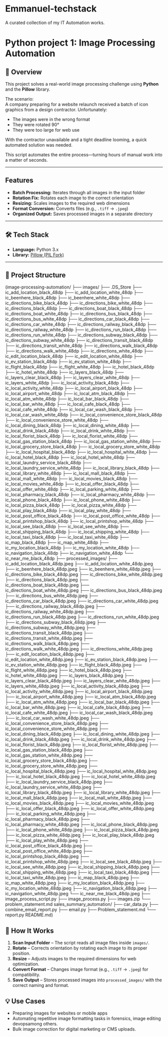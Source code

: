 # Emmanuel-techstack
A curated collection of my IT Automation works.

# Python project 1: Image Processing Automation

## 📌 Overview
This project solves a real-world image processing challenge using **Python** and the **Pillow** library.

The scenario:  
A company preparing for a website relaunch received a batch of icon graphics from a design contractor. Unfortunately:  
- The images were in the wrong format  
- They were rotated 90°  
- They were too large for web use  

With the contractor unavailable and a tight deadline looming, a quick automated solution was needed.

This script automates the entire process—turning hours of manual work into a matter of seconds.

---

## Features
- **Batch Processing:** Iterates through all images in the input folder
- **Rotation Fix:** Rotates each image to the correct orientation
- **Resizing:** Scales images to the required web dimensions
- **Format Conversion:** Converts files (e.g., `.tiff` → `.jpeg`)
- **Organized Output:** Saves processed images in a separate directory

---

## 🛠 Tech Stack
- **Language:** Python 3.x  
- **Library:** [Pillow (PIL Fork)](https://pillow.readthedocs.io/)  

---
## 📂 Project Structure
(image-processing-automation/
    ├── images/
        ├── .DS_Store
        ├── ic_add_location_black_48dp
        ├── ic_add_location_white_48dp
        ├── ic_beenhere_black_48dp
        ├── ic_beenhere_white_48dp
        ├── ic_directions_bike_black_48dp
        ├── ic_directions_bike_white_48dp
        ├── ic_directions_black_48dp
        ├── ic_directions_boat_black_48dp
        ├── ic_directions_boat_white_48dp
        ├── ic_directions_bus_black_48dp
        ├── ic_directions_bus_white_48dp
        ├── ic_directions_car_black_48dp
        ├── ic_directions_car_white_48dp
        ├── ic_directions_railway_black_48dp
        ├── ic_directions_railway_white_48dp
        ├── ic_directions_run_black_48dp
        ├── ic_directions_run_white_48dp
        ├── ic_directions_subway_black_48dp
        ├── ic_directions_subway_white_48dp
        ├── ic_directions_transit_black_48dp
        ├── ic_directions_transit_white_48dp
        ├── ic_directions_walk_black_48dp
        ├── ic_directions_walk_white_48dp
        ├── ic_directions_white_48dp
        ├── ic_edit_location_black_48dp
        ├── ic_edit_location_white_48dp
        ├── ic_ev_station_black_48dp
        ├── ic_ev_station_white_48dp
        ├── ic_flight_black_48dp
        ├── ic_flight_white_48dp
        ├── ic_hotel_black_48dp
        ├── ic_hotel_white_48dp
        ├── ic_layers_black_48dp
        ├── ic_layers_clear_black_48dp
        ├── ic_layers_clear_white_48dp
        ├── ic_layers_white_48dp
        ├── ic_local_activity_black_48dp
        ├── ic_local_activity_white_48dp
        ├── ic_local_airport_black_48dp
        ├── ic_local_airport_white_48dp
        ├── ic_local_atm_black_48dp
        ├── ic_local_atm_white_48dp
        ├── ic_local_bar_black_48dp
        ├── ic_local_bar_white_48dp
        ├── ic_local_cafe_black_48dp
        ├── ic_local_cafe_white_48dp
        ├── ic_local_car_wash_black_48dp
        ├── ic_local_car_wash_white_48dp
        ├── ic_local_convenience_store_black_48dp
        ├── ic_local_convenience_store_white_48dp
        ├── ic_local_dining_black_48dp
        ├── ic_local_dining_white_48dp
        ├── ic_local_drink_black_48dp
        ├── ic_local_drink_white_48dp
        ├── ic_local_florist_black_48dp
        ├── ic_local_florist_white_48dp
        ├── ic_local_gas_station_black_48dp
        ├── ic_local_gas_station_white_48dp
        ├── ic_local_grocery_store_black_48dp
        ├── ic_local_grocery_store_white_48dp
        ├── ic_local_hospital_black_48dp
        ├── ic_local_hospital_white_48dp
        ├── ic_local_hotel_black_48dp
        ├── ic_local_hotel_white_48dp
        ├── ic_local_laundry_service_black_48dp
        ├── ic_local_laundry_service_white_48dp
        ├── ic_local_library_black_48dp
        ├── ic_local_library_white_48dp
        ├── ic_local_mall_black_48dp
        ├── ic_local_mall_white_48dp
        ├── ic_local_movies_black_48dp
        ├── ic_local_movies_white_48dp
        ├── ic_local_offer_black_48dp
        ├── ic_local_offer_white_48dp
        ├── ic_local_parking_white_48dp
        ├── ic_local_pharmacy_black_48dp
        ├── ic_local_pharmacy_white_48dp
        ├── ic_local_phone_black_48dp
        ├── ic_local_phone_white_48dp
        ├── ic_local_pizza_black_48dp
        ├── ic_local_pizza_white_48dp
        ├── ic_local_play_black_48dp
        ├── ic_local_play_white_48dp
        ├── ic_local_post_office_black_48dp
        ├── ic_local_post_office_white_48dp
        ├── ic_local_printshop_black_48dp
        ├── ic_local_printshop_white_48dp
        ├── ic_local_see_black_48dp
        ├── ic_local_see_white_48dp
        ├── ic_local_shipping_black_48dp
        ├── ic_local_shipping_white_48dp
        ├── ic_local_taxi_black_48dp
        ├── ic_local_taxi_white_48dp
        ├── ic_map_black_48dp
        ├── ic_map_white_48dp
        ├── ic_my_location_black_48dp
        ├── ic_my_location_white_48dp
        ├── ic_navigation_black_48dp
        ├── ic_navigation_white_48dp
        └── ic_near_me_black_48dp
    ├── processed_images/
        ├── ic_add_location_black_48dp.jpeg
        ├── ic_add_location_white_48dp.jpeg
        ├── ic_beenhere_black_48dp.jpeg
        ├── ic_beenhere_white_48dp.jpeg
        ├── ic_directions_bike_black_48dp.jpeg
        ├── ic_directions_bike_white_48dp.jpeg
        ├── ic_directions_black_48dp.jpeg
        ├── ic_directions_boat_black_48dp.jpeg
        ├── ic_directions_boat_white_48dp.jpeg
        ├── ic_directions_bus_black_48dp.jpeg
        ├── ic_directions_bus_white_48dp.jpeg
        ├── ic_directions_car_black_48dp.jpeg
        ├── ic_directions_car_white_48dp.jpeg
        ├── ic_directions_railway_black_48dp.jpeg
        ├── ic_directions_railway_white_48dp.jpeg
        ├── ic_directions_run_black_48dp.jpeg
        ├── ic_directions_run_white_48dp.jpeg
        ├── ic_directions_subway_black_48dp.jpeg
        ├── ic_directions_subway_white_48dp.jpeg
        ├── ic_directions_transit_black_48dp.jpeg
        ├── ic_directions_transit_white_48dp.jpeg
        ├── ic_directions_walk_black_48dp.jpeg
        ├── ic_directions_walk_white_48dp.jpeg
        ├── ic_directions_white_48dp.jpeg
        ├── ic_edit_location_black_48dp.jpeg
        ├── ic_edit_location_white_48dp.jpeg
        ├── ic_ev_station_black_48dp.jpeg
        ├── ic_ev_station_white_48dp.jpeg
        ├── ic_flight_black_48dp.jpeg
        ├── ic_flight_white_48dp.jpeg
        ├── ic_hotel_black_48dp.jpeg
        ├── ic_hotel_white_48dp.jpeg
        ├── ic_layers_black_48dp.jpeg
        ├── ic_layers_clear_black_48dp.jpeg
        ├── ic_layers_clear_white_48dp.jpeg
        ├── ic_layers_white_48dp.jpeg
        ├── ic_local_activity_black_48dp.jpeg
        ├── ic_local_activity_white_48dp.jpeg
        ├── ic_local_airport_black_48dp.jpeg
        ├── ic_local_airport_white_48dp.jpeg
        ├── ic_local_atm_black_48dp.jpeg
        ├── ic_local_atm_white_48dp.jpeg
        ├── ic_local_bar_black_48dp.jpeg
        ├── ic_local_bar_white_48dp.jpeg
        ├── ic_local_cafe_black_48dp.jpeg
        ├── ic_local_cafe_white_48dp.jpeg
        ├── ic_local_car_wash_black_48dp.jpeg
        ├── ic_local_car_wash_white_48dp.jpeg
        ├── ic_local_convenience_store_black_48dp.jpeg
        ├── ic_local_convenience_store_white_48dp.jpeg
        ├── ic_local_dining_black_48dp.jpeg
        ├── ic_local_dining_white_48dp.jpeg
        ├── ic_local_drink_black_48dp.jpeg
        ├── ic_local_drink_white_48dp.jpeg
        ├── ic_local_florist_black_48dp.jpeg
        ├── ic_local_florist_white_48dp.jpeg
        ├── ic_local_gas_station_black_48dp.jpeg
        ├── ic_local_gas_station_white_48dp.jpeg
        ├── ic_local_grocery_store_black_48dp.jpeg
        ├── ic_local_grocery_store_white_48dp.jpeg
        ├── ic_local_hospital_black_48dp.jpeg
        ├── ic_local_hospital_white_48dp.jpeg
        ├── ic_local_hotel_black_48dp.jpeg
        ├── ic_local_hotel_white_48dp.jpeg
        ├── ic_local_laundry_service_black_48dp.jpeg
        ├── ic_local_laundry_service_white_48dp.jpeg
        ├── ic_local_library_black_48dp.jpeg
        ├── ic_local_library_white_48dp.jpeg
        ├── ic_local_mall_black_48dp.jpeg
        ├── ic_local_mall_white_48dp.jpeg
        ├── ic_local_movies_black_48dp.jpeg
        ├── ic_local_movies_white_48dp.jpeg
        ├── ic_local_offer_black_48dp.jpeg
        ├── ic_local_offer_white_48dp.jpeg
        ├── ic_local_parking_white_48dp.jpeg
        ├── ic_local_pharmacy_black_48dp.jpeg
        ├── ic_local_pharmacy_white_48dp.jpeg
        ├── ic_local_phone_black_48dp.jpeg
        ├── ic_local_phone_white_48dp.jpeg
        ├── ic_local_pizza_black_48dp.jpeg
        ├── ic_local_pizza_white_48dp.jpeg
        ├── ic_local_play_black_48dp.jpeg
        ├── ic_local_play_white_48dp.jpeg
        ├── ic_local_post_office_black_48dp.jpeg
        ├── ic_local_post_office_white_48dp.jpeg
        ├── ic_local_printshop_black_48dp.jpeg
        ├── ic_local_printshop_white_48dp.jpeg
        ├── ic_local_see_black_48dp.jpeg
        ├── ic_local_see_white_48dp.jpeg
        ├── ic_local_shipping_black_48dp.jpeg
        ├── ic_local_shipping_white_48dp.jpeg
        ├── ic_local_taxi_black_48dp.jpeg
        ├── ic_local_taxi_white_48dp.jpeg
        ├── ic_map_black_48dp.jpeg
        ├── ic_map_white_48dp.jpeg
        ├── ic_my_location_black_48dp.jpeg
        ├── ic_my_location_white_48dp.jpeg
        ├── ic_navigation_black_48dp.jpeg
        ├── ic_navigation_white_48dp.jpeg
        └── ic_near_me_black_48dp.jpeg
    ├── image_process_script.py
    ├── image_process.py
    ├── images.zip
    └── problem_statement.md
sales_summary_automation/
    ├── car_data.py
    ├── combine_email_report.py
    ├── email.py
    ├── Problem_statement.md
    └── report.py
README.md)


## 🔄 How It Works
1. **Scan Input Folder** – The script reads all image files inside `images/`.  
2. **Rotate** – Corrects orientation by rotating each image to its proper position.  
3. **Resize** – Adjusts images to the required dimensions for web optimization.  
4. **Convert Format** – Changes image format (e.g., `.tiff` → `.jpeg`) for compatibility.  
5. **Save Output** – Stores processed images into `processed_images/` with the correct naming and format.  


## 💡 Use Cases
- Preparing images for websites or mobile apps  
- Automating repetitive image formatting tasks in forensics, image editing devopsamong others.  
- Bulk image correction for digital marketing or CMS uploads. 


